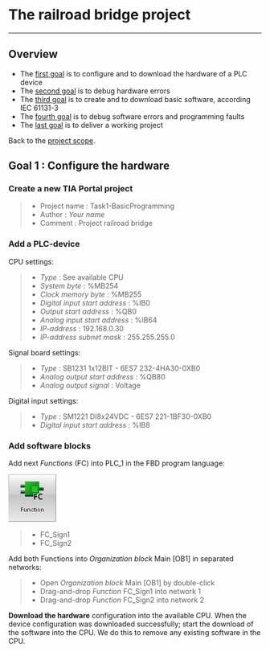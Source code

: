 # The railroad bridge project
_____________________________________
## Overview
-   The [first goal](Ex02/Subchapter04_01.md) is to configure and to download the hardware of a PLC device
-   The [second goal](Ex02/Subchapter04_02.md) is to debug hardware errors
-   The [third goal](Ex02/Subchapter04_03.md) is to create and to download basic software, according IEC 61131-3
-   The [fourth goal](Ex02/Subchapter04_04.md) is to debug software errors and programming faults
-   The [last goal](Ex02/Subchapter04_05.md) is to deliver a working project

Back to the [project scope](Ex02/Subchapter04.md).

## Goal 1 : Configure the hardware
### Create a new TIA Portal project
>- Project name : Task1-BasicProgramming
>- Author : *Your name*
>- Comment : Project railroad bridge

### Add a PLC-device
CPU settings:
>- *Type* : See available CPU
>- *System byte* : %MB254
>- *Clock memory byte* : %MB255
>- *Digital input start address* : %IB0
>- *Output start address* : %QB0
>- *Analog input start address* : %IB64
>- *IP-address* : 192.168.0.30
>- *IP-address subnet mask* : 255.255.255.0

Signal board settings:
>- *Type* : SB1231 1x12BIT - 6ES7 232-4HA30-0XB0
>- *Analog output start address* : %QB80
>- *Analog output signal* : Voltage

Digital input settings:
>- *Type* : SM1221 DI8x24VDC - 6ES7 221-1BF30-0XB0
>- *Digital input start address* : %IB8

### Add software blocks
Add next *Functions* (FC) into PLC_1 in the FBD program language:

![Add function](../Ex02/Images/function.jpg)

>-   FC_Sign1
>-   FC_Sign2

Add both Functions into *Organization block* Main [OB1] in separated networks:
>-   Open *Organization block* Main [OB1] by double-click
>-   Drag-and-drop *Function* FC_Sign1 into network 1
>-   Drag-and-drop *Function* FC_Sign2 into network 2

**Download the hardware** configuration into the available CPU. When the device configuration was downloaded successfully; start the download of the software into the CPU. We do this to remove any existing software in the CPU.
